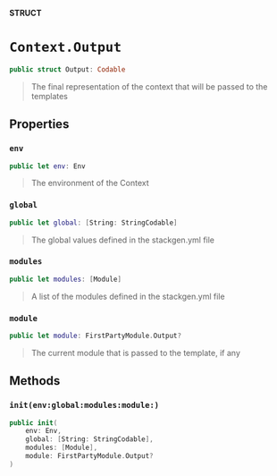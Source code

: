 **STRUCT**

# `Context.Output`

```swift
public struct Output: Codable
```

> The final representation of the context that will be passed to the templates

## Properties
### `env`

```swift
public let env: Env
```

> The environment of the Context

### `global`

```swift
public let global: [String: StringCodable]
```

> The global values defined in the stackgen.yml file

### `modules`

```swift
public let modules: [Module]
```

> A list of the modules defined in the stackgen.yml file

### `module`

```swift
public let module: FirstPartyModule.Output?
```

> The current module that is passed to the template, if any

## Methods
### `init(env:global:modules:module:)`

```swift
public init(
    env: Env,
    global: [String: StringCodable],
    modules: [Module],
    module: FirstPartyModule.Output?
)
```
